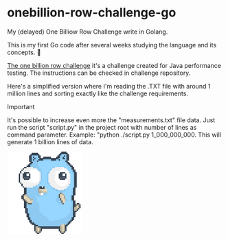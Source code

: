 # onebillion-row-challenge-go

My (delayed) One Billiow Row Challenge write in Golang.

This is my first Go code after several weeks studying the language and its concepts. :tada: 

[The one billion row challenge](https://github.com/gunnarmorling/1brc) it's a challenge created for Java performance testing. The instructions can be checked in challenge repository.

Here's a simplified version where I'm reading the .TXT file with around 1 million lines and sorting exactly like the challenge requirements.

> [!IMPORTANT]  
> It's possible to increase even more the "measurements.txt" file data. Just run the script "script.py" in the project root with number of lines as command parameter. Example: "python ./script.py 1_000_000_000. This will generate 1 billion lines of data.  

![](https://github.com/lucaskraus/onebillion-row-challenge-go/blob/main/dancing.gif)
